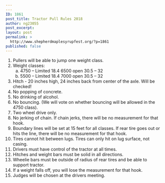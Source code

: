 ```yaml
---
---
ID: 1861
post_title: Tractor Pull Rules 2018
author: ng23055
post_excerpt:
layout: post
permalink: >
  http://www.shepherdmaplesyrupfest.org/?p=1861
published: false
---
```

<ol>
<li>Pullers will be able to jump one weight class.</li>
<li>Weight classes:<ol type="a">
<li>4750 – Limited 18.4 6500 open 30.5 – 32</li>
<li>5500 – Limited 18.4 7000 open 30.5 – 32</li>
</ol>
</li>
<li>Hitch - 20 inches high, 24 inches back from center of the axle. Will be checked!</li>
<li>No popping of concrete.</li>
<li>No drinking of alcohol.</li>
<li>No bouncing. (We will vote on whether bouncing will be allowed in the 4750 class).</li>
<li>Two wheel drive only.</li>
<li>No jerking of chain. If chain jerks, there will be no measurement for that hook.</li>
<li>Boundary lines will be set at 15 feet for all classes. If rear tire goes out or hits the line, there will be no measurement for that hook.</li>
<li>Tires cannot hit between lugs. Tires can only hit on lug surface, not casing.</li>
<li>Drivers must have control of the tractor at all times.</li>
<li>Hitches and weight bars must be solid in all directions.</li>
<li>Wheelie bars must be outside of radius of rear tires and be able to support tractor.</li>
<li>If a weight falls off, you will lose the measurement for that hook.</li>
<li>Judges will be chosen at the drivers meeting.</li>
</ol>
<p></p>
